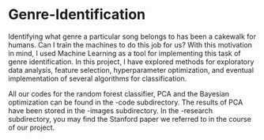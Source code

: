 # Genre-Identification
Identifying what genre a particular song belongs to has been a cakewalk for humans. Can I train the machines to do this job for us? With this motivation in mind, I used Machine Learning as a tool for implementing this task of genre identification. In this project, I have explored methods for exploratory data analysis, feature selection, hyperparameter optimization, and eventual implementation of several algorithms for classification.

All our codes for the random forest classifier, PCA and the Bayesian optimization can be found in the -code subdirectory. The results of PCA have been stored in the -images subdirectory. In the -research subdirectory, you may find the Stanford paper we referred to in the course of our project.

